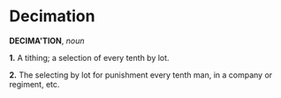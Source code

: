# Decimation

**DECIMA'TION**, _noun_

**1.** A tithing; a selection of every tenth by lot.

**2.** The selecting by lot for punishment every tenth man, in a company or regiment, etc.